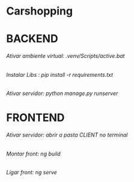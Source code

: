 # Carshopping

<h1>BACKEND</h1>
<h6>Ativar ambiente virtual: .venv/Scripts/active.bat </h6>
<h6>Instalar Libs : pip install -r requirements.txt</h6>
<h6>Ativar servidor: python manage.py runserver </h6>


<h1>FRONTEND</h1>
<h6>Ativar servidor: abrir a pasta CLIENT no terminal </h6>
<h6>Montar front: ng build </h6>
<h6>Ligar front: ng serve</h6>

